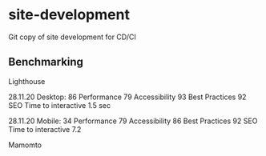 # site-development
Git copy of site development for CD/CI

## Benchmarking

Lighthouse

28.11.20 Desktop: 86
Performance
79
Accessibility
93
Best Practices
92
SEO
Time to interactive 1.5 sec

28.11.20 Mobile: 34
Performance
79
Accessibility
86
Best Practices
92
SEO
Time to interactive 7.2

Mamomto 
